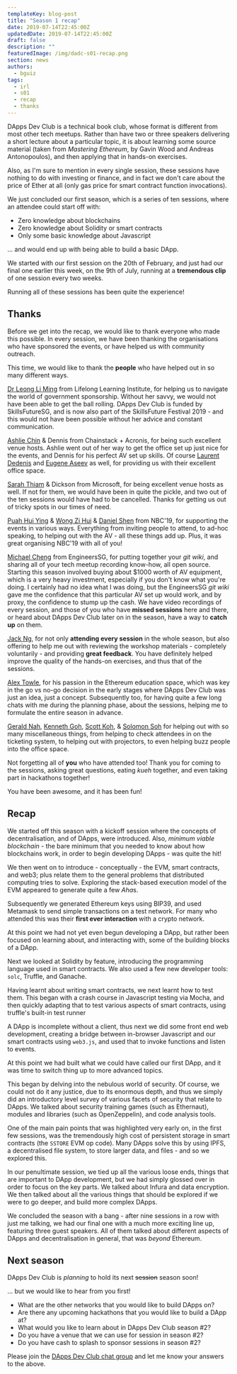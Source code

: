 ```yaml
---
templateKey: blog-post
title: "Season 1 recap"
date: 2019-07-14T22:45:00Z
updatedDate: 2019-07-14T22:45:00Z
draft: false
description: ""
featuredImage: /img/dadc-s01-recap.png
section: news
authors:
  - bguiz
tags:
  - irl
  - s01
  - recap
  - thanks
---
```


DApps Dev Club is a technical book club,
whose format is different from most other tech meetups.
Rather than have two or three speakers delivering a short lecture about a particular topic,
it is about learning some source material 
(taken from *Mastering Ethereum*, by Gavin Wood and Andreas Antonopoulos),
and then applying that in hands-on exercises.

Also, as I'm sure to mention in every single session,
these sessions have nothing to do with investing or finance,
and in fact we don't care about the price of Ether at all
(only gas price for smart contract function invocations).

We just concluded our first season, which is a series of ten sessions,
where an attendee could start off with:

- Zero knowledge about blockchains
- Zero knowledge about Solidity or smart contracts
- Only some basic knowledge about Javascript

&hellip; and would end up with being able to build a basic DApp.

We started with our first session on the 20th of February,
and just had our final one earlier this week, on the 9th of July, 
running at a **tremendous clip** of one session every two weeks.

Running all of these sessions has been quite the experience!

<!-- excerpt -->

## Thanks

Before we get into the recap,
we would like to thank everyone who made this possible.
In every session, we have been thanking the organisations
who have sponsored the events, or have helped us with community outreach.

This time, we would like to thank the **people** who have helped out 
in so many different ways.

[Dr Leong Li Ming](https://www.linkedin.com/in/limingleong/)
from Lifelong Learning Institute,
for helping us to navigate the world of government sponsorship.
Without her savvy, we would not have been able to get the ball rolling.
DApps Dev Club is funded by SkillsFutureSG,
and is now also part of the SkillsFuture Festival 2019 -
and this would not have been possible without her advice and constant communication.

[Ashlie Chin](https://www.linkedin.com/in/ashlie-chin-b74b8491/) &amp; 
Dennis from Chainstack + Acronis,
for being such excellent venue hosts.
Ashlie went out of her way to get the office set up just nice for the events,
and Dennis for his perfect AV set up skills.
Of course [Laurent Dedenis](https://www.linkedin.com/in/laurent-dedenis/)
and [Eugene Aseev](https://www.linkedin.com/in/easeev/) as well,
for providing us with their excellent office space.

[Sarah Thiam](https://www.linkedin.com/in/sarahthiam/) &amp; 
Dickson from Microsoft,
for being excellent venue hosts as well.
If not for them, we would have been in quite the pickle,
and two out of the ten sessions would have had to be cancelled.
Thanks for getting us out of tricky spots in our times of need.

[Puah Hui Ying](https://www.linkedin.com/in/puahhuiying/) &amp; 
[Wong Zi Hui](https://www.linkedin.com/in/zihui-wong-4bab10a5/) &amp; 
[Daniel Shen](https://www.linkedin.com/in/dansjd/) from NBC'19,
for supporting the events in various ways.
Everything from inviting people to attend,
to ad-hoc speaking, to helping out with the AV -
all these things add up.
Plus, it was great organising NBC'19 with all of you!

[Michael Cheng](https://www.linkedin.com/in/miccheng/) from EngineersSG,
for putting together your *git wiki*,
and sharing all of your tech meetup recording know-how,
all open source.
Starting this season involved buying about $1000 worth of AV equipment,
which is a very heavy investment, especially if you don't know what you're doing.
I certainly had no idea what I was doing,
but the EngineersSG *git wiki* gave me the confidence 
that this particular AV set up would work,
and by proxy, the confidence to stump up the cash.
We have video recordings of every session,
and those of you who have **missed sessions** here and there,
or heard about DApps Dev Club later on in the season,
have a way to **catch up** on them.

[Jack Ng](https://www.linkedin.com/in/jack-ng-b2593b151/),
for not only **attending every session** in the whole season,
but also offering to help me out with reviewing the workshop materials -
completely voluntarily - and providing **great feedback**.
You have definitely helped improve the quality of the hands-on exercises,
and thus that of the sessions.

[Alex Towle](https://www.linkedin.com/in/alex-towle-937647144/),
for his passion in the Ethereum education space,
which was key in the go vs no-go decision in the early stages where
DApps Dev Club was just an idea, just a concept.
Subsequently too, for having quite a few long chats with me
during the planning phase, about the sessions, 
helping me to formulate the entire season in advance.

[Gerald Nah](https://www.linkedin.com/in/geraldnahhawyuan/),
[Kenneth Goh](https://www.linkedin.com/in/kenneth-goh-65ba9525/),
[Scott Koh](https://www.linkedin.com/in/scottkohzhiwei/), &amp;
[Solomon Soh](https://www.linkedin.com/in/solomon-soh-zhe-hong/)
for helping out with so many miscellaneous things,
from helping to check attendees in on the ticketing system,
to helping out with projectors,
to even helping buzz people into the office space.

Not forgetting all of **you** who have attended too!
Thank you for coming to the sessions,
asking great questions,
eating *kueh* together,
and even taking part in hackathons together!

You have been awesome, and it has been fun!

## Recap

We started off this season with a kickoff session where the concepts of decentralisation, and of DApps, were introduced.
Also, *minimum viable blockchain* - the bare minimum that you needed to know about how blockchains work,
in order to begin developing DApps -
was quite the hit!

We then went on to introduce - conceptually - the EVM, smart contracts, and web3;
plus relate them to the general problems that distributed computing tries to solve.
Exploring the stack-based execution model of the EVM
appeared to generate quite a few *Aha*s.

Subsequently we generated Ethereum keys using BIP39, and used Metamask to send simple transactions on a test network.
For many who attended this was their **first ever interaction** 
with a crypto network.

At this point we had not yet even begun developing a DApp,
but rather been focused on learning about,
and interacting with, some of the building blocks of a DApp.

Next we looked at Solidity by feature, 
introducing the programming language used in smart contracts.
We also used a few new developer tools: `solc`, Truffle, and Ganache.

Having learnt about writing smart contracts,
we next learnt how to test them. 
This began with a crash course in Javascript testing via Mocha,
and then quickly adapting that to test various aspects of smart contracts,
using truffle's built-in test runner

A DApp is incomplete without a client, 
thus next we did some front end web development,
creating a bridge between in-browser Javascript 
and our smart contracts using `web3.js`,
and used that to invoke functions and listen to events.

At this point we had built what we could have called our first DApp,
and it was time to switch thing up to more advanced topics.

This began by delving into the nebulous world of security.
Of course, we could not do it any justice, due to its enormous depth,
and thus we simply did an introductory level survey of various facets
of security that relate to DApps.
We talked about security training games (such as Ethernaut),
modules and libraries (such as OpenZeppelin),
and code analysis tools.

One of the main pain points that was highlighted very early on,
in the first few sessions, was the tremendously high cost of persistent
storage in smart contracts (the `SSTORE` EVM op code).
Many DApps solve this by using IPFS, a decentralised file system,
to store larger data, and files - and so we explored this. 

In our penultimate session, we tied up all the various loose ends,
things that are important to DApp development,
but we had simply glossed over in order to focus on the key parts.
We talked about Infura and data encryption.
We then talked about all the various things that should be explored
if we were to go deeper, and build more complex DApps.

We concluded the season with a bang -
after nine sessions in a row with just me talking,
we had our final one with a much more exciting line up,
featuring three guest speakers.
All of them talked about different aspects of DApps and decentralisation in general, 
that was *beyond* Ethereum.

## Next season

DApps Dev Club is *planning* to hold its next ~~session~~ season soon!

&hellip; but we would like to hear from you first!

- What are the other networks that you would like to build DApps on?
- Are there any upcoming hackathons that you would like to build a DApp at?
- What would you like to learn about in DApps Dev Club season #2?
- Do you have a venue that we can use for session in season #2?
- Do you have cash to splash to sponsor sessions in season #2?

Please join the
[DApps Dev Club chat group](https://bit.ly/dadc-chat)
and let me know your answers to the above.
